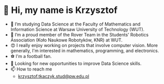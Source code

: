 # 👋 Hi, my name is Krzysztof
- 🌱 I’m studying Data Science at the Faculty of Mathematics and Information Science at Warsaw University of Technology (WUT).
- 🦾 I’m a proud member of the Rover Team in the Students' Robotics Association (Koło Naukowe Robotyków, KNR) at WUT.
- 😍 I really enjoy working on projects that involve computer vision. More generally, I'm interested in mathematics, programming, and electronics.
- ⚽️ I'm a football fan.
- 👀 Looking for new opportunities to improve Data Science skills.
- 📫 How to reach me
  - krzysztof.tkaczyk.stud@pw.edu.pl

